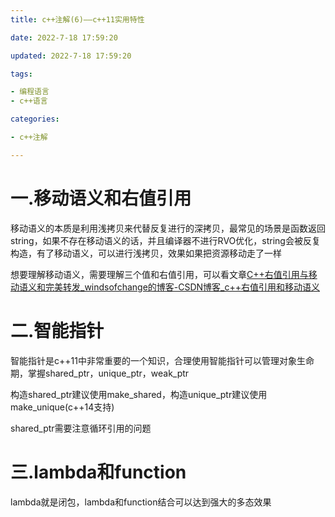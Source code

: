 ```yaml
---
title: c++注解(6)——c++11实用特性

date: 2022-7-18 17:59:20

updated: 2022-7-18 17:59:20

tags:

- 编程语言
- c++语言

categories:

- c++注解

---
```


# 一.移动语义和右值引用

移动语义的本质是利用浅拷贝来代替反复进行的深拷贝，最常见的场景是函数返回string，如果不存在移动语义的话，并且编译器不进行RVO优化，string会被反复构造，有了移动语义，可以进行浅拷贝，效果如果把资源移动走了一样

想要理解移动语义，需要理解三个值和右值引用，可以看文章[C++右值引用与移动语义和完美转发_windsofchange的博客-CSDN博客_c++右值引用和移动语义](https://blog.csdn.net/ArtAndLife/article/details/120813556)

# 二.智能指针

智能指针是c++11中非常重要的一个知识，合理使用智能指针可以管理对象生命期，掌握shared_ptr，unique_ptr，weak_ptr

构造shared_ptr建议使用make_shared，构造unique_ptr建议使用make_unique(c++14支持)

shared_ptr需要注意循环引用的问题

# 三.lambda和function

lambda就是闭包，lambda和function结合可以达到强大的多态效果
